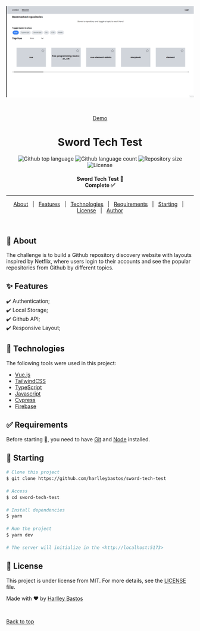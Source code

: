 <div align="center" id="top"> 
  <img src="./src/assets/img/app.gif" alt="Sword Tech Test" />

&#xa0;

<a href="https://sword-tech-project.web.app/">Demo</a>

</div>

<h1 align="center">Sword Tech Test</h1>

<p align="center">
  <img alt="Github top language" src="https://img.shields.io/github/languages/top/harlleybastos/sword-frontend-challenge?color=56BEB8">

  <img alt="Github language count" src="https://img.shields.io/github/languages/count/harlleybastos/sword-frontend-challenge?color=56BEB8">

  <img alt="Repository size" src="https://img.shields.io/github/repo-size/harlleybastos/sword-frontend-challenge?color=56BEB8">

  <img alt="License" src="https://img.shields.io/github/license/harlleybastos/sword-frontend-challenge?color=56BEB8">

</p>

<!-- Status -->

<h4 align="center">
	  Sword Tech Test 🚀
    <br/> Complete  ✅
</h4>

<hr>

<p align="center">
  <a href="#dart-about">About</a> &#xa0; | &#xa0; 
  <a href="#sparkles-features">Features</a> &#xa0; | &#xa0;
  <a href="#rocket-technologies">Technologies</a> &#xa0; | &#xa0;
  <a href="#white_check_mark-requirements">Requirements</a> &#xa0; | &#xa0;
  <a href="#checkered_flag-starting">Starting</a> &#xa0; | &#xa0;
  <a href="#memo-license">License</a> &#xa0; | &#xa0;
  <a href="https://github.com/harlleybastos" target="_blank">Author</a>
</p>

<br>

## :dart: About

The challenge is to build a Github repository discovery website with layouts inspired by Netflix,
where users login to their accounts and see the popular repositories from Github by different
topics.

## :sparkles: Features

:heavy_check_mark: Authentication;\
:heavy_check_mark: Local Storage;\
:heavy_check_mark: Github API;\
:heavy_check_mark: Responsive Layout;

## :rocket: Technologies

The following tools were used in this project:

- [Vue.js](https://vuejs.org/)
- [TailwindCSS](https://tailwindcss.com/)
- [TypeScript](https://www.typescriptlang.org/)
- [Javascript](https://developer.mozilla.org/en-US/docs/Web/JavaScript)
- [Cypress](https://www.cypress.io/)
- [Firebase](https://firebase.google.com/?hl=pt)

## :white_check_mark: Requirements

Before starting :checkered_flag:, you need to have [Git](https://git-scm.com) and [Node](https://nodejs.org/en/) installed.

## :checkered_flag: Starting

```bash
# Clone this project
$ git clone https://github.com/harlleybastos/sword-tech-test

# Access
$ cd sword-tech-test

# Install dependencies
$ yarn

# Run the project
$ yarn dev

# The server will initialize in the <http://localhost:5173>
```

## :memo: License

This project is under license from MIT. For more details, see the [LICENSE](LICENSE.md) file.

Made with :heart: by <a href="https://github.com/harlleybastos" target="_blank">Harlley Bastos</a>

&#xa0;

<a href="#top">Back to top</a>
